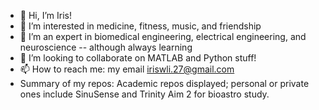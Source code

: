 - 👋 Hi, I’m Iris!
- 👀 I’m interested in medicine, fitness, music, and friendship
- 🌱 I’m an expert in biomedical engineering, electrical engineering, and neuroscience -- although always learning
- 💞️ I’m looking to collaborate on MATLAB and Python stuff!
- 📫 How to reach me: my email iriswli.27@gmail.com
- Summary of my repos: Academic repos displayed; personal or private ones include SinuSense and Trinity Aim 2 for bioastro study.

<!---
irli3812/irli3812 is a ✨ special ✨ repository because its `README.md` (this file) appears on your GitHub profile.
You can click the Preview link to take a look at your changes.
--->
